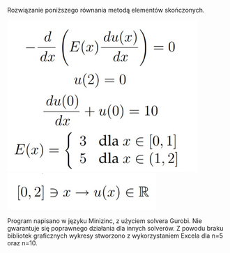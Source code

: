 Rozwiązanie poniższego równania metodą elementów skończonych.

<img src="img/img1.jpg" style="zoom:67%;" />

<img src="img/img2.jpg" style="zoom:67%;" />

Program napisano w języku Minizinc, z użyciem solvera Gurobi. Nie gwarantuje się poprawnego działania dla innych solverów. 
Z powodu braku bibliotek graficznych wykresy stworzono z wykorzystaniem Excela dla n=5 oraz n=10.
